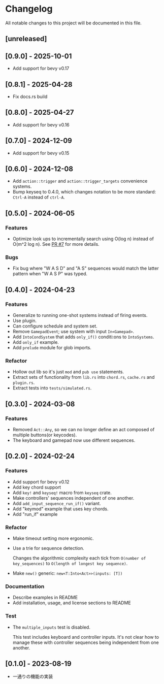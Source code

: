 # Changelog

All notable changes to this project will be documented in this file.

## [unreleased]

## [0.9.0] - 2025-10-01

- Add support for bevy v0.17

## [0.8.1] - 2025-04-28

- Fix docs.rs build

## [0.8.0] - 2025-04-27

- Add support for bevy v0.16

## [0.7.0] - 2024-12-09

- Add support for bevy v0.15

## [0.6.0] - 2024-12-08

- Add `action::trigger` and `action::trigger_targets` convenience systems.
- Bump keyseq to 0.4.0, which changes notation to be more standard: `Ctrl-A`
  instead of `ctrl-A`.

## [0.5.0] - 2024-06-05

### Features
- Optimize look ups to incrementally search using O(log n) instead of O(m^2 log n). See [PR #7](https://github.com/not-elm/bevy-input-sequence/pull/7) for more details.

### Bugs
- Fix bug where "W A S D" and "A S" sequences would match the latter pattern when "W A S P" was typed.

## [0.4.0] - 2024-04-23

### Features

- Generalize to running one-shot systems instead of firing events.
- Use plugin.
- Can configure schedule and system set.
- Remove `GamepadEvent`; use system with input `In<Gamepad>`.
- Add `IntoCondSystem` that adds `only_if()` conditi:ons to `IntoSystems`.
- Add `only_if` example.
- Add `prelude` module for glob imports.

### Refactor

- Hollow out lib so it's just `mod` and `pub use` statements.
- Extract sets of functionality from `lib.rs` into `chord.rs`, `cache.rs` and `plugin.rs`.
- Extract tests into `tests/simulated.rs`.

## [0.3.0] - 2024-03-08

### Features

- Removed `Act::Any`, so we can no longer define an act composed of multiple buttons(or keycodes).
- The keyboard and gamepad now use different sequences.


## [0.2.0] - 2024-02-24

### Features

- Add support for bevy v0.12
- Add key chord support
- Add `key!` and `keyseq!` macro from `keyseq` crate.
- Make controllers' sequences independent of one another.
- Add `add_input_sequence_run_if()` variant.
- Add "keymod" example that uses key chords.
- Add "run_if" example

### Refactor

- Make timeout setting more ergonomic.
- Use a trie for sequence detection.

  Changes the algorithmic complexity each tick from `O(number of key_sequences)`
  to `O(length of longest key sequence)`.

- Make `new()` generic: `new<T:Into<Act>>(inputs: [T])`

### Documentation

- Describe examples in README
- Add installation, usage, and license sections to README

### Test

- The `multiple_inputs` test is disabled.

  This test includes keyboard and controller inputs. It's not clear how to
  manage these with controller sequences being independent from one another.

## [0.1.0] - 2023-08-19

- 一通りの機能の実装
